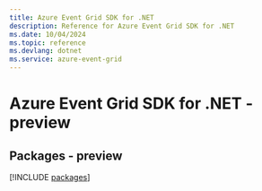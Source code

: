 ```yaml
---
title: Azure Event Grid SDK for .NET
description: Reference for Azure Event Grid SDK for .NET
ms.date: 10/04/2024
ms.topic: reference
ms.devlang: dotnet
ms.service: azure-event-grid
---
```

# Azure Event Grid SDK for .NET - preview
## Packages - preview
[!INCLUDE [packages](event-grid-index.md)]